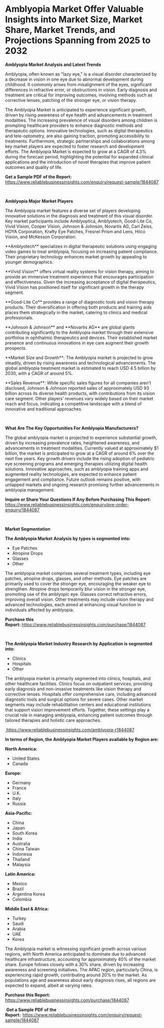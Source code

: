 <p><h1>Amblyopia Market Offer Valuable Insights into Market Size, Market Share, Market Trends, and Projections Spanning from 2025 to 2032</h1></p><p><strong>Amblyopia Market Analysis and Latest Trends</strong></p>
<p><p>Amblyopia, often known as "lazy eye," is a visual disorder characterized by a decrease in vision in one eye due to abnormal development during childhood. It commonly arises from misalignment of the eyes, significant differences in refractive error, or obstructions in vision. Early diagnosis and treatment are critical for improving outcomes, involving methods such as corrective lenses, patching of the stronger eye, or vision therapy.</p><p>The Amblyopia Market is anticipated to experience significant growth, driven by rising awareness of eye health and advancements in treatment modalities. The increasing prevalence of visual disorders among children is prompting healthcare providers to enhance diagnostic methods and therapeutic options. Innovative technologies, such as digital therapeutics and tele-optometry, are also gaining traction, promoting accessibility to treatments. Furthermore, strategic partnerships and collaborations among key market players are expected to foster research and development efforts. The Amblyopia Market is expected to grow at a CAGR of 4.3% during the forecast period, highlighting the potential for expanded clinical applications and the introduction of novel therapies that improve patient outcomes and quality of life.</p></p>
<p><strong>Get a Sample PDF of the Report:&nbsp;</strong> <a href="https://www.reliablebusinessinsights.com/enquiry/request-sample/1844087?utm_campaign=3384&utm_medium=2&utm_source=Github&utm_content=ia&utm_term=13042025&utm_id=amblyopia">https://www.reliablebusinessinsights.com/enquiry/request-sample/1844087</a></p>
<p>&nbsp;</p>
<p><strong>Amblyopia Major Market Players</strong></p>
<p><p>The Amblyopia market features a diverse set of players developing innovative solutions in the diagnosis and treatment of this visual disorder. Key market participants include Amblyoptica, Amblyotech, Good-Lite Co, Vivid Vision, Cooper Vision, Johnson & Johnson, Novartis AG, Carl Zeiss, HOYA Corporation, Krafty Eye Patches, Fresnel Prism and Lens, Hilco Vision, and McKesson Corporation.</p><p>**Amblyotech** specializes in digital therapeutic solutions using engaging video games to treat amblyopia, focusing on increasing patient compliance. Their proprietary technology enhances market growth by appealing to younger demographics.</p><p>**Vivid Vision** offers virtual reality systems for vision therapy, aiming to provide an immersive treatment experience that encourages participation and effectiveness. Given the increasing acceptance of digital therapeutics, Vivid Vision has positioned itself for significant growth in the therapy segment.</p><p>**Good-Lite Co** provides a range of diagnostic tools and vision therapy products. Their diversification in offering both products and training aids places them strategically in the market, catering to clinics and medical professionals.</p><p>**Johnson & Johnson** and **Novartis AG** are global giants contributing significantly to the Amblyopia market through their extensive portfolios in ophthalmic therapeutics and devices. Their established market presence and continuous innovations in eye care augment their growth prospects.</p><p>**Market Size and Growth**: The Amblyopia market is projected to grow steadily, driven by rising awareness and technological advancements. The global amblyopia treatment market is estimated to reach USD 4.5 billion by 2030, with a CAGR of around 5%. </p><p>**Sales Revenue**: While specific sales figures for all companies aren’t disclosed, Johnson & Johnson reported sales of approximately USD 93 billion across its diverse health products, with contributions from its vision care segment. Other players’ revenues vary widely based on their market reach and focus, indicating a competitive landscape with a blend of innovative and traditional approaches.</p></p>
<p>&nbsp;</p>
<p><strong>What Are The Key Opportunities For Amblyopia Manufacturers?</strong></p>
<p><p>The global amblyopia market is projected to experience substantial growth, driven by increasing prevalence rates, heightened awareness, and advancements in treatment modalities. Currently valued at approximately $1 billion, the market is anticipated to grow at a CAGR of around 6% over the next five years. Key growth drivers include the rising adoption of pediatric eye screening programs and emerging therapies utilizing digital health solutions. Innovative approaches, such as amblyopia training apps and augmented reality technologies, are expected to enhance patient engagement and compliance. Future outlook remains positive, with untapped markets and ongoing research promising further advancements in amblyopia management.</p></p>
<p><strong>Inquire or Share Your Questions If Any Before Purchasing This Report:</strong> <a href="https://www.reliablebusinessinsights.com/enquiry/pre-order-enquiry/1844087?utm_campaign=3384&utm_medium=2&utm_source=Github&utm_content=ia&utm_term=13042025&utm_id=amblyopia">https://www.reliablebusinessinsights.com/enquiry/pre-order-enquiry/1844087</a></p>
<p>&nbsp;</p>
<p><strong>Market Segmentation</strong></p>
<p><strong>The Amblyopia Market Analysis by types is segmented into:</strong></p>
<p><ul><li>Eye Patches</li><li>Atropine Drops</li><li>Glasses</li><li>Other</li></ul></p>
<p><p>The amblyopia market comprises several treatment types, including eye patches, atropine drops, glasses, and other methods. Eye patches are primarily used to cover the stronger eye, encouraging the weaker eye to strengthen. Atropine drops temporarily blur vision in the stronger eye, promoting use of the amblyopic eye. Glasses correct refractive errors, improving overall vision. Other treatments may include vision therapy and advanced technologies, each aimed at enhancing visual function in individuals affected by amblyopia.</p></p>
<p><strong>Purchase this Report:&nbsp;</strong><a href="https://www.reliablebusinessinsights.com/purchase/1844087?utm_campaign=3384&utm_medium=2&utm_source=Github&utm_content=ia&utm_term=13042025&utm_id=amblyopia">https://www.reliablebusinessinsights.com/purchase/1844087</a></p>
<p>&nbsp;</p>
<p><strong>The Amblyopia Market Industry Research by Application is segmented into:</strong></p>
<p><ul><li>Clinics</li><li>Hospitals</li><li>Other</li></ul></p>
<p><p>The amblyopia market is primarily segmented into clinics, hospitals, and other healthcare facilities. Clinics focus on outpatient services, providing early diagnosis and non-invasive treatments like vision therapy and corrective lenses. Hospitals offer comprehensive care, including advanced diagnostic tools and surgical options for severe cases. Other market segments may include rehabilitation centers and educational institutions that support vision improvement efforts. Together, these settings play a crucial role in managing amblyopia, enhancing patient outcomes through tailored therapies and holistic care approaches.</p></p>
<p><a href="https://www.reliablebusinessinsights.com/amblyopia-r1844087?utm_campaign=3384&utm_medium=2&utm_source=Github&utm_content=ia&utm_term=13042025&utm_id=amblyopia">&nbsp;https://www.reliablebusinessinsights.com/amblyopia-r1844087</a></p>
<p><strong>In terms of Region, the Amblyopia Market Players available by Region are:</strong></p>
<p>
    <p> <strong> North America: </strong>
        <ul>
            <li>United States</li>
            <li>Canada</li>
        </ul>
        </p> 
    <p> <strong> Europe: </strong>
        <ul>
            <li>Germany</li>
            <li>France</li>
            <li>U.K.</li>
            <li>Italy</li>
            <li>Russia</li>
        </ul>
        </p> 
    <p> <strong> Asia-Pacific: </strong>
        <ul>
            <li>China</li>
            <li>Japan</li>
            <li>South Korea</li>
            <li>India</li>
            <li>Australia</li>
            <li>China Taiwan</li>
            <li>Indonesia</li>
            <li>Thailand</li>
            <li>Malaysia</li>
        </ul>
        </p> 
    <p> <strong> Latin America: </strong>
        <ul>
            <li>Mexico</li>
            <li>Brazil</li>
            <li>Argentina Korea</li>
            <li>Colombia</li>
        </ul>
        </p> 
    <p> <strong> Middle East & Africa: </strong>
        <ul>
            <li>Turkey</li>
            <li>Saudi</li>
            <li>Arabia</li>
            <li>UAE</li>
            <li>Korea</li>
        </ul>
    </p>
    </p>
<p><p>The Amblyopia market is witnessing significant growth across various regions, with North America anticipated to dominate due to advanced healthcare infrastructure, accounting for approximately 40% of the market share. Europe follows closely with a 30% share, driven by increasing awareness and screening initiatives. The APAC region, particularly China, is experiencing rapid growth, contributing around 20% to the market. As populations age and awareness about early diagnosis rises, all regions are expected to expand, albeit at varying rates.</p></p>
<p><strong>Purchase this Report: </strong><a href="https://www.reliablebusinessinsights.com/purchase/1844087?utm_campaign=3384&utm_medium=2&utm_source=Github&utm_content=ia&utm_term=13042025&utm_id=amblyopia">https://www.reliablebusinessinsights.com/purchase/1844087</a></p>
<p>&nbsp;<strong>Get a Sample PDF of the Report:&nbsp;&nbsp;</strong><a href="https://www.reliablebusinessinsights.com/enquiry/request-sample/1844087?utm_campaign=3384&utm_medium=2&utm_source=Github&utm_content=ia&utm_term=13042025&utm_id=amblyopia">https://www.reliablebusinessinsights.com/enquiry/request-sample/1844087</a></p>
<p><strong></strong></p>
<p><p></p><p></p><p></p></p>
